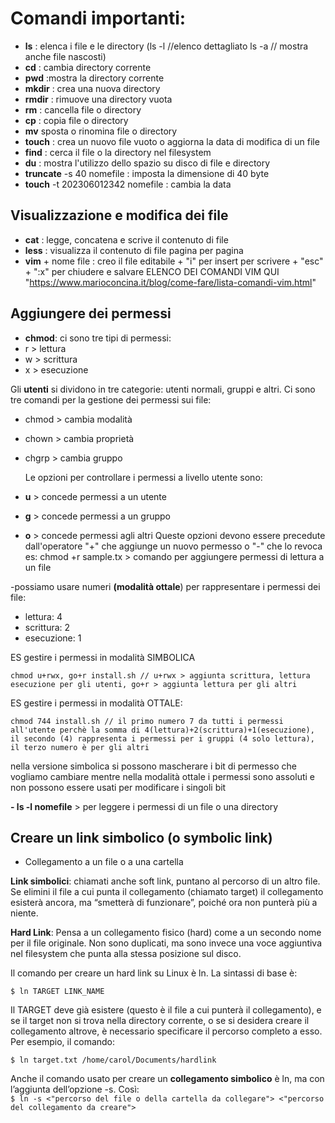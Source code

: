 # Comandi importanti:

- **ls** : elenca i file e le directory
  (ls -l //elenco dettagliato
  ls -a // mostra anche file nascosti)
- **cd** : cambia directory corrente
- **pwd** :mostra la directory corrente
- **mkdir** : crea una nuova directory
- **rmdir** : rimuove una directory vuota
- **rm** : cancella file o directory
- **cp** : copia file o directory
- **mv** sposta o rinomina file o directory
- **touch** : crea un nuovo file vuoto o aggiorna la data di modifica di un file
- **find** : cerca il file o la directory nel filesystem
- **du** : mostra l'utilizzo dello spazio su disco di file e directory
- **truncate** -s 40 nomefile : imposta la dimensione di 40 byte
- **touch** -t 202306012342 nomefile : cambia la data

## Visualizzazione e modifica dei file

- **cat** : legge, concatena e scrive il contenuto di file
- **less** : visualizza il contenuto di file pagina per pagina
- **vim** + nome file : creo il file editabile + "i" per insert per scrivere + "esc" + ":x" per chiudere e salvare
  ELENCO DEI COMANDI VIM QUI  
  "https://www.marioconcina.it/blog/come-fare/lista-comandi-vim.html"

## Aggiungere dei permessi

- **chmod**: ci sono tre tipi di permessi:
- r > lettura
- w > scrittura
- x > esecuzione

Gli **utenti** si dividono in tre categorie: utenti normali, gruppi e altri.
Ci sono tre comandi per la gestione dei permessi sui file:

- chmod > cambia modalità
- chown > cambia proprietà
- chgrp > cambia gruppo

  Le opzioni per controllare i permessi a livello utente sono:

- **u** > concede permessi a un utente
- **g** > concede permessi a un gruppo
- **o** > concede permessi agli altri
  Queste opzioni devono essere precedute dall'operatore "+" che aggiunge un nuovo permesso o "-" che lo revoca
  es: chmod +r sample.tx > comando per aggiungere permessi di lettura a un file

-possiamo usare numeri **(modalità ottale**) per rappresentare i permessi dei file:

- lettura: 4
- scrittura: 2
- esecuzione: 1

ES gestire i permessi in modalità SIMBOLICA  
```
chmod u+rwx, go+r install.sh // u+rwx > aggiunta scrittura, lettura esecuzione per gli utenti, go+r > aggiunta lettura per gli altri  
```
ES gestire i permessi in modalità OTTALE:  
```
chmod 744 install.sh // il primo numero 7 da tutti i permessi all'utente perchè la somma di 4(lettura)+2(scrittura)+1(esecuzione), il secondo (4) rappresenta i permessi per i gruppi (4 solo lettura), il terzo numero è per gli altri
```
nella versione simbolica si possono mascherare i bit di permesso che vogliamo cambiare mentre nella modalità ottale i permessi sono assoluti e non possono essere usati per modificare i singoli bit

**- ls -l nomefile** > per leggere i permessi di un file o una directory

## Creare un link simbolico (o symbolic link)

- Collegamento a un file o a una cartella

**Link simbolici**: chiamati anche soft link, puntano al percorso di un altro file. Se elimini il file a cui punta il collegamento (chiamato target) il collegamento esisterà ancora, ma “smetterà di funzionare”, poiché ora non punterà più a niente.

**Hard Link**: Pensa a un collegamento fisico (hard) come a un secondo nome per il file originale. Non sono duplicati, ma sono invece una voce aggiuntiva nel filesystem che punta alla stessa posizione sul disco.

Il comando per creare un hard link su Linux è ln. La sintassi di base è:  
```
$ ln TARGET LINK_NAME  
```
Il TARGET deve già esistere (questo è il file a cui punterà il collegamento), e se il target non si trova nella directory corrente, o se si desidera creare il collegamento altrove, è necessario specificare il percorso completo a esso. Per esempio, il comando:
```
$ ln target.txt /home/carol/Documents/hardlink
```
Anche il comando usato per creare un **collegamento simbolico** è ln, ma con l’aggiunta dell’opzione -s. Così:  
```$ ln -s <"percorso del file o della cartella da collegare"> <"percorso del collegamento da creare">```

